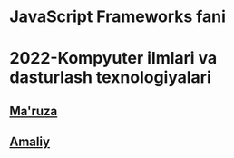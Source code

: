 # JavaScript Frameworks fani
# 2022-Kompyuter ilmlari va dasturlash texnologiyalari

## <a href="https://github.com/UlugbekSalaev/lesson_js/tree/main/maruza">Ma'ruza</a>

## <a href='https://github.com/UlugbekSalaev/lesson_js/tree/main/amaliy'>Amaliy</a>
